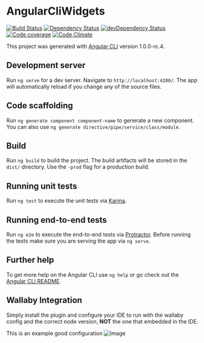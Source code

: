 # AngularCliWidgets

[![Build Status](https://travis-ci.org/arranbartish/angular-cli-widgets.svg?branch=master)](https://travis-ci.org/arranbartish/angular-cli-widgets)
[![Dependency Status](https://david-dm.org/arranbartish/angular-cli-widgets.svg)](https://david-dm.org/arranbartish/angular-cli-widgets)
[![devDependency Status](https://david-dm.org/arranbartish/angular-cli-widgets/dev-status.svg)](https://david-dm.org/arranbartish/angular-cli-widgets?type=dev)
[![Code coverage](https://codecov.io/gh/arranbartish/angular-cli-widgets/branch/master/graph/badge.svg)](https://codecov.io/gh/arranbartish/angular-cli-widgets)
[![Code Climate](https://codeclimate.com/github/arranbartish/angular-cli-widgets/badges/gpa.svg)](https://codeclimate.com/github/arranbartish/angular-cli-widgets)

This project was generated with [Angular CLI](https://github.com/angular/angular-cli) version 1.0.0-rc.4.

## Development server

Run `ng serve` for a dev server. Navigate to `http://localhost:4200/`. The app will automatically reload if you change any of the source files.

## Code scaffolding

Run `ng generate component component-name` to generate a new component. You can also use `ng generate directive/pipe/service/class/module`.

## Build

Run `ng build` to build the project. The build artifacts will be stored in the `dist/` directory. Use the `-prod` flag for a production build.

## Running unit tests

Run `ng test` to execute the unit tests via [Karma](https://karma-runner.github.io).

## Running end-to-end tests

Run `ng e2e` to execute the end-to-end tests via [Protractor](http://www.protractortest.org/).
Before running the tests make sure you are serving the app via `ng serve`.

## Further help

To get more help on the Angular CLI use `ng help` or go check out the [Angular CLI README](https://github.com/angular/angular-cli/blob/master/README.md).

## Wallaby Integration 

Simply install the plugin and configure your IDE to run with the wallaby config and the correct node version, __NOT__ the one that embedded in the IDE. 
 
This is an example good configuration ![Image](https://cloud.githubusercontent.com/assets/979966/23509360/3557abac-ffa1-11e6-9380-e79386a14fd1.png)
